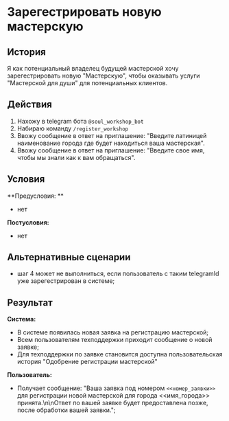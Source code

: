 # Зарегестрировать новую мастерскую
## История
Я как потенциальный владелец будущей мастерской хочу зарегестрировать новую "Мастерскую", чтобы оказывать услуги "Мастерской для души" для потенциальных клиентов.

## Действия
1. Нахожу в telegram бота `@soul_workshop_bot`
2. Набираю команду `/register_workshop`
3. Ввожу сообщение в ответ на приглашение: "Введите латиницей наименование города где будет находиться ваша мастерская".
4. Ввожу сообщение в ответ на приглашение: "Введите свое имя, чтобы мы знали как к вам обращаться".

## Условия
**Предусловия: **
- нет

**Постусловия:**
- нет

## Альтернативные сценарии
- шаг 4 может не выполниться, если пользователь с таким telegramId уже зарегестрирован в системе;

## Результат
**Система:**
- В системе появилась новая заявка на регистрацию мастерской;
- Всем пользователям техподдержки приходит сообщение о новой заявке;
- Для техподдержки по заявке становится доступна пользовательская история "Одобрение регистрации мастерской"

**Пользователь:**
- Получает сообщение: "Ваша заявка под номером `<<номер_заявки>>` для регистрации новой мастерской для города <<имя_города>> принята.\n\nОтвет по вашей заявке будет предоставлена позже, после обработки вашей заявки.";
